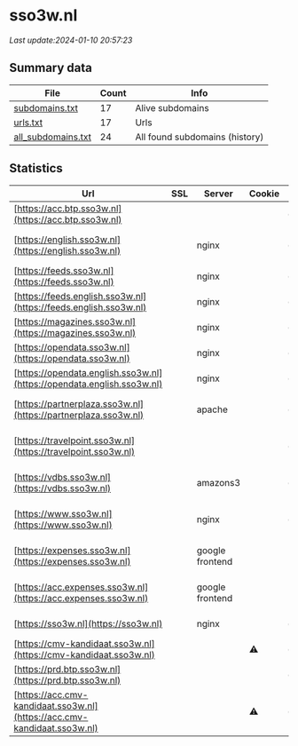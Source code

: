 # sso3w.nl
*Last update:2024-01-10 20:57:23*
## Summary data
| File       | Count | Info |
|------------|-------|------|
|[subdomains.txt](/data/sso3w/subdomains.txt)|17|Alive subdomains|
|[urls.txt](/data/sso3w/urls.txt)|17|Urls|
|[all_subdomains.txt](/data/sso3w/all_subdomains.txt)|24|All found subdomains (history)|
## Statistics
| Url | SSL | Server | Cookie | HSTS | CSP | XFO | XXP | RP | Tech |
|------------|-------|------|------|------|------|------|------|------|------|
|[https://acc.btp.sso3w.nl](https://acc.btp.sso3w.nl)| | | |:white_check_mark: | | | |:white_check_mark: |HSTS|
|[https://english.sso3w.nl](https://english.sso3w.nl)| |nginx| |:white_check_mark: |:warning: |:white_check_mark: |:white_check_mark: |:white_check_mark: |Bloomreach HSTS Ngin...|
|[https://feeds.sso3w.nl](https://feeds.sso3w.nl)| |nginx| |:white_check_mark: | |:white_check_mark: |:white_check_mark: |:white_check_mark: |HSTS Nginx|
|[https://feeds.english.sso3w.nl](https://feeds.english.sso3w.nl)| |nginx| |:white_check_mark: | |:white_check_mark: |:white_check_mark: |:white_check_mark: |HSTS Nginx|
|[https://magazines.sso3w.nl](https://magazines.sso3w.nl)| |nginx| |:white_check_mark: |:warning: |:white_check_mark: |:white_check_mark: |:white_check_mark: |HSTS Nginx|
|[https://opendata.sso3w.nl](https://opendata.sso3w.nl)| |nginx| |:white_check_mark: | |:white_check_mark: |:white_check_mark: |:white_check_mark: |HSTS Nginx|
|[https://opendata.english.sso3w.nl](https://opendata.english.sso3w.nl)| |nginx| |:white_check_mark: | |:white_check_mark: |:white_check_mark: |:white_check_mark: |HSTS Nginx|
|[https://partnerplaza.sso3w.nl](https://partnerplaza.sso3w.nl)| |apache| |:white_check_mark: |:warning: |:white_check_mark: |:white_check_mark: |:white_check_mark: |Apache HTTP Server H...|
|[https://travelpoint.sso3w.nl](https://travelpoint.sso3w.nl)| | | |:white_check_mark: | | |:white_check_mark: |:white_check_mark: |Azure Azure Front Do...|
|[https://vdbs.sso3w.nl](https://vdbs.sso3w.nl)| |amazons3| |:white_check_mark: | |:white_check_mark: |:white_check_mark: |:white_check_mark: |Amazon CloudFront Am...|
|[https://www.sso3w.nl](https://www.sso3w.nl)| |nginx| |:white_check_mark: |:warning: |:white_check_mark: |:white_check_mark: |:white_check_mark: |Bloomreach HSTS Ngin...|
|[https://expenses.sso3w.nl](https://expenses.sso3w.nl)| |google frontend| | | | | |:white_check_mark: |Google Cloud Google...|
|[https://acc.expenses.sso3w.nl](https://acc.expenses.sso3w.nl)| |google frontend| | | | | |:white_check_mark: |Google Cloud Google...|
|[https://sso3w.nl](https://sso3w.nl)| |nginx| |:white_check_mark: |:warning: |:white_check_mark: |:white_check_mark: |:white_check_mark: |HSTS Nginx|
|[https://cmv-kandidaat.sso3w.nl](https://cmv-kandidaat.sso3w.nl)| | |:warning: |:white_check_mark: | | | |:white_check_mark: |Azure HSTS|
|[https://prd.btp.sso3w.nl](https://prd.btp.sso3w.nl)| | | |:white_check_mark: | | | |:white_check_mark: |HSTS|
|[https://acc.cmv-kandidaat.sso3w.nl](https://acc.cmv-kandidaat.sso3w.nl)| | |:warning: |:white_check_mark: | | | |:white_check_mark: |Azure HSTS|